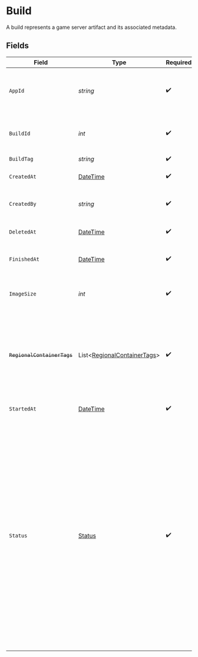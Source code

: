 # Build

A build represents a game server artifact and its associated metadata.


## Fields

| Field                                                                                                                                                                                                                                                                                                                                 | Type                                                                                                                                                                                                                                                                                                                                  | Required                                                                                                                                                                                                                                                                                                                              | Description                                                                                                                                                                                                                                                                                                                           | Example                                                                                                                                                                                                                                                                                                                               |
| ------------------------------------------------------------------------------------------------------------------------------------------------------------------------------------------------------------------------------------------------------------------------------------------------------------------------------------- | ------------------------------------------------------------------------------------------------------------------------------------------------------------------------------------------------------------------------------------------------------------------------------------------------------------------------------------- | ------------------------------------------------------------------------------------------------------------------------------------------------------------------------------------------------------------------------------------------------------------------------------------------------------------------------------------- | ------------------------------------------------------------------------------------------------------------------------------------------------------------------------------------------------------------------------------------------------------------------------------------------------------------------------------------- | ------------------------------------------------------------------------------------------------------------------------------------------------------------------------------------------------------------------------------------------------------------------------------------------------------------------------------------- |
| `AppId`                                                                                                                                                                                                                                                                                                                               | *string*                                                                                                                                                                                                                                                                                                                              | :heavy_check_mark:                                                                                                                                                                                                                                                                                                                    | System generated unique identifier for an application.                                                                                                                                                                                                                                                                                | app-af469a92-5b45-4565-b3c4-b79878de67d2                                                                                                                                                                                                                                                                                              |
| `BuildId`                                                                                                                                                                                                                                                                                                                             | *int*                                                                                                                                                                                                                                                                                                                                 | :heavy_check_mark:                                                                                                                                                                                                                                                                                                                    | System generated id for a build. Increments by 1.                                                                                                                                                                                                                                                                                     | 1                                                                                                                                                                                                                                                                                                                                     |
| `BuildTag`                                                                                                                                                                                                                                                                                                                            | *string*                                                                                                                                                                                                                                                                                                                              | :heavy_check_mark:                                                                                                                                                                                                                                                                                                                    | N/A                                                                                                                                                                                                                                                                                                                                   | 0.1.14-14c793                                                                                                                                                                                                                                                                                                                         |
| `CreatedAt`                                                                                                                                                                                                                                                                                                                           | [DateTime](https://learn.microsoft.com/en-us/dotnet/api/system.datetime?view=net-5.0)                                                                                                                                                                                                                                                 | :heavy_check_mark:                                                                                                                                                                                                                                                                                                                    | When [`CreateBuild()`](https://hathora.dev/api#tag/BuildV1/operation/CreateBuild) is called.                                                                                                                                                                                                                                          |                                                                                                                                                                                                                                                                                                                                       |
| `CreatedBy`                                                                                                                                                                                                                                                                                                                           | *string*                                                                                                                                                                                                                                                                                                                              | :heavy_check_mark:                                                                                                                                                                                                                                                                                                                    | Email address for the user that created the build.                                                                                                                                                                                                                                                                                    | dev@hathora.dev                                                                                                                                                                                                                                                                                                                       |
| `DeletedAt`                                                                                                                                                                                                                                                                                                                           | [DateTime](https://learn.microsoft.com/en-us/dotnet/api/system.datetime?view=net-5.0)                                                                                                                                                                                                                                                 | :heavy_check_mark:                                                                                                                                                                                                                                                                                                                    | When the build was deleted.                                                                                                                                                                                                                                                                                                           |                                                                                                                                                                                                                                                                                                                                       |
| `FinishedAt`                                                                                                                                                                                                                                                                                                                          | [DateTime](https://learn.microsoft.com/en-us/dotnet/api/system.datetime?view=net-5.0)                                                                                                                                                                                                                                                 | :heavy_check_mark:                                                                                                                                                                                                                                                                                                                    | When [`RunBuild()`](https://hathora.dev/api#tag/BuildV1/operation/RunBuild) finished executing.                                                                                                                                                                                                                                       |                                                                                                                                                                                                                                                                                                                                       |
| `ImageSize`                                                                                                                                                                                                                                                                                                                           | *int*                                                                                                                                                                                                                                                                                                                                 | :heavy_check_mark:                                                                                                                                                                                                                                                                                                                    | The size (in bytes) of the Docker image built by Hathora.                                                                                                                                                                                                                                                                             |                                                                                                                                                                                                                                                                                                                                       |
| ~~`RegionalContainerTags`~~                                                                                                                                                                                                                                                                                                           | List<[RegionalContainerTags](../../Models/Shared/RegionalContainerTags.md)>                                                                                                                                                                                                                                                           | :heavy_check_mark:                                                                                                                                                                                                                                                                                                                    | : warning: ** DEPRECATED **: This will be removed in a future release, please migrate away from it as soon as possible.                                                                                                                                                                                                               |                                                                                                                                                                                                                                                                                                                                       |
| `StartedAt`                                                                                                                                                                                                                                                                                                                           | [DateTime](https://learn.microsoft.com/en-us/dotnet/api/system.datetime?view=net-5.0)                                                                                                                                                                                                                                                 | :heavy_check_mark:                                                                                                                                                                                                                                                                                                                    | When [`RunBuild()`](https://hathora.dev/api#tag/BuildV1/operation/RunBuild) is called.                                                                                                                                                                                                                                                |                                                                                                                                                                                                                                                                                                                                       |
| `Status`                                                                                                                                                                                                                                                                                                                              | [Status](../../Models/Shared/Status.md)                                                                                                                                                                                                                                                                                               | :heavy_check_mark:                                                                                                                                                                                                                                                                                                                    | Current status of your build.<br/><br/>`created`: a build was created but not yet run<br/><br/>`running`: the build process is actively executing<br/><br/>`succeeded`: the game server artifact was successfully built and stored in the Hathora registries<br/><br/>`failed`: the build process was unsuccessful, most likely due to an error with the `Dockerfile` |                                                                                                                                                                                                                                                                                                                                       |